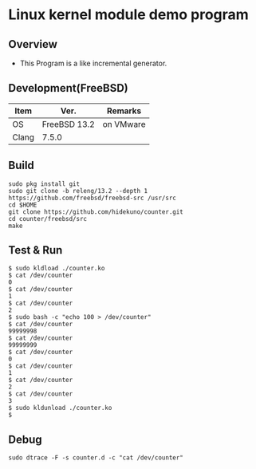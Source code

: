 Linux kernel module demo program
=================
## Overview
- This Program is a like incremental generator.

## Development(FreeBSD)
| Item   | Ver. |Remarks|
|--------|--------|--------|
| OS     | FreeBSD 13.2| on VMware|
| Clang  | 7.5.0||

## Build
```
sudo pkg install git
sudo git clone -b releng/13.2 --depth 1 https://github.com/freebsd/freebsd-src /usr/src
cd $HOME
git clone https://github.com/hidekuno/counter.git
cd counter/freebsd/src
make
```

## Test & Run
```
$ sudo kldload ./counter.ko
$ cat /dev/counter
0
$ cat /dev/counter
1
$ cat /dev/counter
2
$ sudo bash -c "echo 100 > /dev/counter"
$ cat /dev/counter
99999998
$ cat /dev/counter
99999999
$ cat /dev/counter
0
$ cat /dev/counter
1
$ cat /dev/counter
2
$ cat /dev/counter
3
$ sudo kldunload ./counter.ko
$
```

## Debug
```
sudo dtrace -F -s counter.d -c "cat /dev/counter"
```
